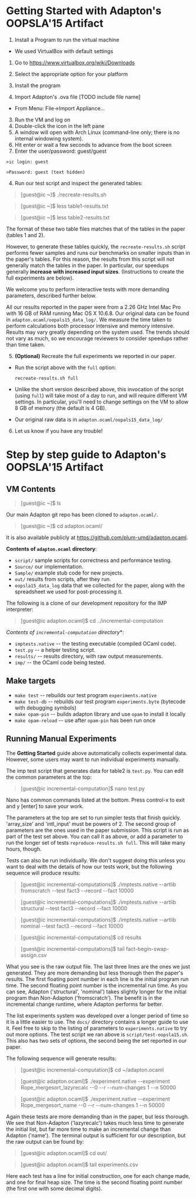 Getting Started with Adapton's OOPSLA'15 Artifact
=================================================

1. Install a Program to run the virtual machine 
  * We used VirtualBox with default settings
  1. Go to https://www.virtualbox.org/wiki/Downloads
  2. Select the appropriate option for your platform
  3. Install the program

2. Import Adapton's .ova file [TODO include file name]
  * From Menu: File->Import Appliance...

3. Run the VM and log on
  1. Double-click the icon in the left pane
  2. A window will open with Arch Linux (command-line only; there is no internal windowing system).
  3. Hit enter or wait a few seconds to advance from the boot screen
  4. Enter the user/password: guest/guest

    >ic login: guest

    >Password: guest (text hidden)

4. Run our test script and inspect the generated tables:

  >[guest@ic ~]$ ./recreate-results.sh

  >[guest@ic ~]$ less table1-results.txt

  >[guest@ic ~]$ less table2-results.txt

 The format of these two table files matches that of the tables in the paper (tables 1 and 2).

 However, to generate these tables quickly, the `recreate-results.sh`
 script performs fewer samples and runs our benchmarks on smaller
 inputs than in the paper's tables.  For this reason, the results from
 this script will not generally match the tables in the paper.  In
 particular, our speedups generally **increase with increased input
 sizes**.  (Instructions to create the full experiments are below).

 We welcome you to perform interactive tests with more demanding
 parameters, described further below.

 All our results reported in the paper were from a 2.26 GHz Intel Mac
 Pro with 16 GB of RAM running Mac OS X 10.6.8. Our original data can
 be found in `adapton.ocaml/oopals15_data_log/`. We measure the time
 taken to perform calculations both processor intensive and memory
 intensive. Results may vary greatly depending on the system used. The
 trends should not vary as much, so we encourage reviewers to consider
 speedups rather than time taken.

5. **(Optional)** Recreate the full experiments we reported in our paper.

  * Run the script above with the `full` option:

    `recreate-results.sh full`

  * Unlike the short version described above, this invocation of the
    script (using `full`) will take most of a day to run, and will
    require different VM settings.  In particular, you'll need to
    change settings on the VM to allow 8 GB of memory (the default is
    4 GB).

  * Our original raw data is in `adapton.ocaml/oopals15_data_log/`

6. Let us know if you have any trouble!

Step by step guide to Adapton's OOPSLA'15 Artifact
==================================================

VM Contents
------------------

  >[guest@ic ~]$ ls

Our main Adapton git repo has been cloned to `adapton.ocaml/`.

  >[guest@ic ~]$ cd adapton.ocaml/

It is also available publicly at https://github.com/plum-umd/adapton.ocaml.

**Contents of `adapton.ocaml` directory**:
 * `script/` sample scripts for correctness and performance testing.
 * `Source/` our implementation. 
 * `Sample/` example stub code for new projects.
 * `out/`    results from scripts, after they run.
 * `oopsla15_data_log` data that we collected for the paper, along with the spreadsheet we used for post-processing it.

The following is a clone of our development repository for the IMP interpreter:

>[guest@ic adapton.ocaml]$ cd ../incremental-computation

*Contents of `incremental-computation` directory**:

 * `imptests.native` -- the testing executable (compiled OCaml code).
 * `test.py`         -- a helper testing script.
 * `results/`        -- results directory, with raw output measurements.
 * `imp/`            -- the OCaml code being tested.

Make targets
-------------
* `make test`         -- rebuilds our test program `experiments.native`
* `make test-db`      -- rebuilds our test program `experiments.byte` (bytecode with debugging symbols)
* `make opam-pin`     -- builds adapton library and use `opam` to install it locally
* `make opam-reload`  -- use after `opam-pin` has been run once


Running Manual Experiments
--------------------------

The **Getting Started** guide above automatically collects experimental data.  However, some users may want to run individual experiments manually.

The imp test script that generates data for table2 is `test.py`. You can edit the common parameters at the top:
  >[guest@ic incremental-computation]$ nano test.py

Nano has common commands listed at the bottom. Press control-x to exit and y [enter] to save your work.

The parameters at the top are set to run simpler tests that finish quickly. 'array_size' and 'intl_input' must be powers of 2. The second group of parameters are the ones used in the paper submission. This script is run as part of the test set above. You can call it as above, or add a parameter to run the longer set of tests `reproduce-results.sh full`. This will take many hours, though.

Tests can also be run individually. We don't suggest doing this unless you want to deal with the details of how our tests work, but the following sequence will produce results:

  >[guest@ic incremental-computations]$ ./imptests.native --artlib fromscratch --test fact3 --record --fact 10000

  >[guest@ic incremental-computations]$ ./imptests.native --artlib structural --test fact3 --record --fact 10000

  >[guest@ic incremental-computations]$ ./imptests.native --artlib nominal --test fact3 --record --fact 10000

  >[guest@ic incremental-computations]$ cd results

  >[guest@ic incremental-computations]$ tail fact-begin-swap-assign.csv

What you see is the raw output file. The last three lines are the ones we just generated. They are more demanding but less thorough then the paper's results. The first floating point number in each line is the initial program run time. The second floating point number is the incremental run time. As you can see, Adapton ('structural', 'nominal') takes slightly longer for the initial program than Non-Adapton ('fromscratch'). The benefit is in the incremental change runtime, where Adapton performs far better.

The list experiments system was developed over a longer period of time so it is a little easier to use. The `docs/` directory contains a longer guide to use it. Feel free to skip to the listing of parameters to `experiments.native` to try out more options. The test script we ran above is `script/test-oopsla15.sh`. This also has two sets of options, the second being the set reported in our paper.

The following sequence will generate results:

  >[guest@ic incremental-computation]$ cd ~/adapton.ocaml

  >[guest@ic adapton.ocaml]$ ./experiment.native --experiment Rope_mergesort_lazyrecalc --0 --r --num-changes 1 --n 50000

  >[guest@ic adapton.ocaml]$ ./experiment.native --experiment Rope_mergesort_name --0 --r --num-changes 1 --n 50000

Again these tests are more demanding than in the paper, but less thorough. We see that Non-Adapton ('lazyrecalc') takes much less time to generate the initial list, but far more time to make an incremental change than Adapton ('name'). The terminal output is sufficient for our description, but the raw output can be found by:

  >[guest@ic adapton.ocaml]$ cd out/

  >[guest@ic adapton.ocaml]$ tail experiments.csv

Here each test has a line for initial construction, one for each change made, and one for final heap size. The time is the second floating point number (the first one with some decimal digits).
